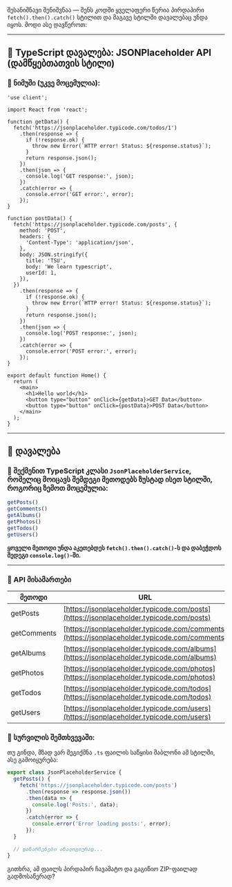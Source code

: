 შესანიშნავი შენიშვნაა — შენს კოდში ყველაფერი წერია პირდაპირი `fetch().then().catch()` სტილით და მაგავე სტილში დავალებაც უნდა იყოს. მოდი ასე დავწეროთ:

---

## 📘 TypeScript დავალება: JSONPlaceholder API (დამწყებთათვის სტილი)

### 🧪 ნიმუში (უკვე მოცემულია):

```tsx
'use client';

import React from 'react';

function getData() {
  fetch('https://jsonplaceholder.typicode.com/todos/1')
    .then(response => {
      if (!response.ok) {
        throw new Error(`HTTP error! Status: ${response.status}`);
      }
      return response.json();
    })
    .then(json => {
      console.log('GET response:', json);
    })
    .catch(error => {
      console.error('GET error:', error);
    });
}

function postData() {
  fetch('https://jsonplaceholder.typicode.com/posts', {
    method: 'POST',
    headers: {
      'Content-Type': 'application/json',
    },
    body: JSON.stringify({
      title: 'TSU',
      body: 'We learn typescript',
      userId: 1,
    }),
  })
    .then(response => {
      if (!response.ok) {
        throw new Error(`HTTP error! Status: ${response.status}`);
      }
      return response.json();
    })
    .then(json => {
      console.log('POST response:', json);
    })
    .catch(error => {
      console.error('POST error:', error);
    });
}

export default function Home() {
  return (
    <main>
      <h1>Hello world</h1>
      <button type="button" onClick={getData}>GET Data</button>
      <button type="button" onClick={postData}>POST Data</button>
    </main>
  );
}
```

---

## 🎯 დავალება

### 🔨 შექმენით TypeScript კლასი `JsonPlaceholderService`, რომელიც მოიცავს შემდეგი მეთოდებს ზუსტად ისეთ სტილში, როგორიც ზემოთ მოცემულია:

```ts
getPosts()
getComments()
getAlbums()
getPhotos()
getTodos()
getUsers()
```

**ყოველი მეთოდი უნდა აკეთებდეს `fetch().then().catch()`-ს და დაბეჭდოს შედეგი `console.log()`-ში.**

---

### 🧾 API მისამართები

| მეთოდი      | URL                                                                                            |
| ----------- | ---------------------------------------------------------------------------------------------- |
| getPosts    | [https://jsonplaceholder.typicode.com/posts](https://jsonplaceholder.typicode.com/posts)       |
| getComments | [https://jsonplaceholder.typicode.com/comments](https://jsonplaceholder.typicode.com/comments) |
| getAlbums   | [https://jsonplaceholder.typicode.com/albums](https://jsonplaceholder.typicode.com/albums)     |
| getPhotos   | [https://jsonplaceholder.typicode.com/photos](https://jsonplaceholder.typicode.com/photos)     |
| getTodos    | [https://jsonplaceholder.typicode.com/todos](https://jsonplaceholder.typicode.com/todos)       |
| getUsers    | [https://jsonplaceholder.typicode.com/users](https://jsonplaceholder.typicode.com/users)       |


### 🎁 სურვილის შემთხვევაში:

თუ გინდა, მზად ვარ შეგიქმნა `.ts` ფაილის საწყისი შაბლონი ამ სტილში, ასე გამოიყურება:

```ts
export class JsonPlaceholderService {
  getPosts() {
    fetch('https://jsonplaceholder.typicode.com/posts')
      .then(response => response.json())
      .then(data => {
        console.log('Posts:', data);
      })
      .catch(error => {
        console.error('Error loading posts:', error);
      });
  }

  // დანარჩენები ანალოგიურად...
}
```

გითხრა, ამ ფაილს პირდაპირ ჩავამატო და გაგიწიო ZIP-ფაილად გადმოსაწერად?
